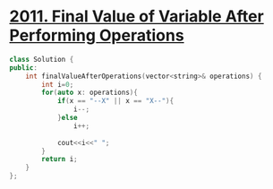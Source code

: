 # [2011. Final Value of Variable After Performing Operations](https://leetcode.com/problems/final-value-of-variable-after-performing-operations)
```c++
class Solution {
public:
    int finalValueAfterOperations(vector<string>& operations) {
        int i=0;
        for(auto x: operations){
            if(x == "--X" || x == "X--"){
                i--;
            }else
                i++;
            
            cout<<i<<" ";
        }
        return i;
    }
};
```